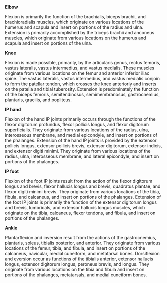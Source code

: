 **Elbow**

Flexion is primarily the function of the brachialis, biceps brachii, and brachioradialis muscles, which originate on various locations of the humerus and scapula and insert on portions of the radius and ulna. Extension is primarily accomplished by the triceps brachii and anconeus muscles, which originate from various locations on the humerus and scapula and insert on portions of the ulna.

**Knee**

Flexion is made possible, primarily, by the articularis genus, rectus femoris, vastus lateralis, vastus intermedius, and vastus medialis. These muscles originate from various locations on the femur and anterior inferior iliac spine. The vastus lateralis, vastus intermedius, and vastus medialis conjoin to form the patellar tendon, which crosses the knee anteriorly and inserts on the patella and tibial tuberosity. Extension is predominately the function of the biceps femoris, semitendinosus, semimembranosus, gastrocnemius, plantaris, gracilis, and popliteus.

**IP hand**

Flexion of the hand IP joints primarily occurs through the functions of the flexor digitorum profundus, flexor pollicis longus, and flexor digitorum superficialis. They originate from various locations of the radius, ulna, interosseous membrane, and medial epicondyle, and insert on portions of the phalanges. Extension of the hand IP joints is provided by the extensor pollicis longus, extensor pollicis brevis, extensor digitorum, extensor indicis, and extensor digiti minimi. They originate from various locations of the radius, ulna, interosseous membrane, and lateral epicondyle, and insert on portions of the phalanges.

**IP foot**

Flexion of the foot IP joints result from the action of the flexor digitorum longus and brevis, flexor hallucis longus and brevis, quadratus plantae, and flexor digiti minimi brevis. They originate from various locations of the tibia, fibula, and calcaneus, and insert on portions of the phalanges. Extension of the foot IP joints is primarily the function of the extensor digitorum longus and brevis, lumbricals, and extensor hallucis longus muscles, which originate on the tibia, calcaneus, flexor tendons, and fibula, and insert on portions of the phalanges.

**Ankle**

Plantarflexion and inversion result from the actions of the gastrocnemius, plantaris, soleus, tibialis posterior, and anterior. They originate from various locations of the femur, tibia, and fibula, and insert on portions of the calcaneus, navicular, medial cuneiform, and metatarsal bones. Dorsiflexion and eversion occur as functions of the tibialis anterior, extensor hallucis longus, extensor digitorum longus, peroneus brevis, and longus. They originate from various locations on the tibia and fibula and insert on portions of the phalanges, metatarsals, and medial cuneiform bones.